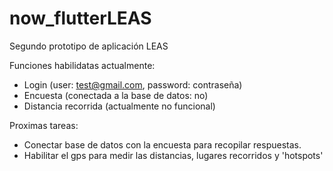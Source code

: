 # now_flutterLEAS
 Segundo prototipo de aplicación LEAS

 Funciones habilidatas actualmente:

 - Login (user: test@gmail.com, password: contraseña)
 - Encuesta (conectada a la base de datos: no)
 - Distancia recorrida (actualmente no funcional)

Proximas tareas: 

- Conectar base de datos con la encuesta para recopilar respuestas.
- Habilitar el gps para medir las distancias, lugares recorridos y 'hotspots' 

